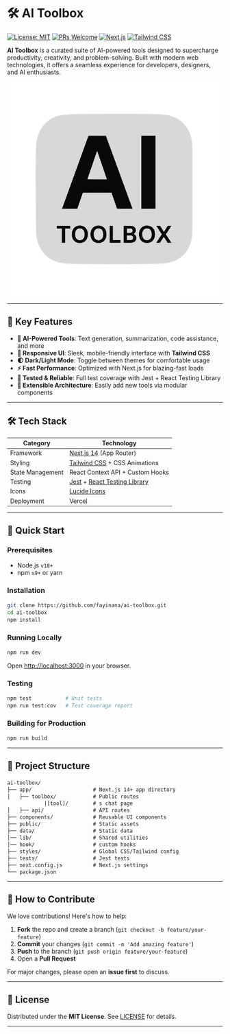 # 🛠️ AI Toolbox

[![License: MIT](https://img.shields.io/badge/License-MIT-blue.svg)](https://opensource.org/licenses/MIT)
[![PRs Welcome](https://img.shields.io/badge/PRs-welcome-brightgreen.svg)](https://github.com/fayinana/ai-toolbox/pulls)
[![Next.js](https://img.shields.io/badge/Next.js-13+-black?logo=next.js)](https://nextjs.org/)
[![Tailwind CSS](https://img.shields.io/badge/Tailwind_CSS-3.3+-06B6D4?logo=tailwind-css)](https://tailwindcss.com/)

**AI Toolbox** is a curated suite of AI-powered tools designed to supercharge productivity, creativity, and problem-solving. Built with modern web technologies, it offers a seamless experience for developers, designers, and AI enthusiasts.

![AI Toolbox Preview](/public/favicon.png) <!-- Replace with your actual screenshot or screen recording -->

---

## 🌟 Key Features

- **🚀 AI-Powered Tools**: Text generation, summarization, code assistance, and more
- **🎨 Responsive UI**: Sleek, mobile-friendly interface with **Tailwind CSS**
- **🌓 Dark/Light Mode**: Toggle between themes for comfortable usage
- **⚡ Fast Performance**: Optimized with Next.js for blazing-fast loads
- **🧪 Tested & Reliable**: Full test coverage with Jest + React Testing Library
- **🔌 Extensible Architecture**: Easily add new tools via modular components

---

## 🛠️ Tech Stack

| Category         | Technology                                                                         |
| ---------------- | ---------------------------------------------------------------------------------- |
| Framework        | [Next.js 14](https://nextjs.org/) (App Router)                                     |
| Styling          | [Tailwind CSS](https://tailwindcss.com/) + CSS Animations                          |
| State Management | React Context API + Custom Hooks                                                   |
| Testing          | [Jest](https://jestjs.io/) + [React Testing Library](https://testing-library.com/) |
| Icons            | [Lucide Icons](https://lucide.dev/)                                                |
| Deployment       | Vercel                                                                             |

---

## 🚀 Quick Start

### Prerequisites

- Node.js `v18+`
- npm `v9+` or yarn

### Installation

```bash
git clone https://github.com/fayinana/ai-toolbox.git
cd ai-toolbox
npm install
```

### Running Locally

```bash
npm run dev
```

Open [http://localhost:3000](http://localhost:3000) in your browser.

### Testing

```bash
npm test           # Unit tests
npm run test:cov   # Test coverage report
```

### Building for Production

```bash
npm run build
```

---

## 📂 Project Structure

```
ai-toolbox/
├── app/                    # Next.js 14+ app directory
│   ├── toolbox/            # Public routes
            |[tool]/        # s chat page
│   ├── api/                # API routes
├── components/             # Reusable UI components
├── public/                 # Static assets
├── data/                   # Static data
│── lib/                    # Shared utilities
│── hook/                   # custom hooks
├── styles/                 # Global CSS/Tailwind config
├── tests/                  # Jest tests
├── next.config.js          # Next.js settings
└── package.json
```

---

## 🤝 How to Contribute

We love contributions! Here's how to help:

1. **Fork** the repo and create a branch (`git checkout -b feature/your-feature`)
2. **Commit** your changes (`git commit -m 'Add amazing feature'`)
3. **Push** to the branch (`git push origin feature/your-feature`)
4. Open a **Pull Request**

For major changes, please open an **issue first** to discuss.

---

## 📜 License

Distributed under the **MIT License**. See [LICENSE](LICENSE) for details.

---

<!--
![PageSpeed](https://img.shields.io/badge/PageSpeed-100%25-green?logo=google&logoColor=blue) -->

